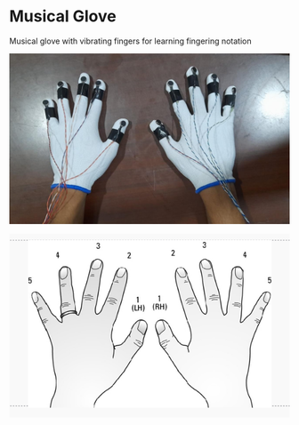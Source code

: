 # Musical Glove

Musical glove with vibrating fingers for learning fingering notation

![Glove Image](./docs/Glove.jpeg)

![Fingers](./docs/fingers.png)